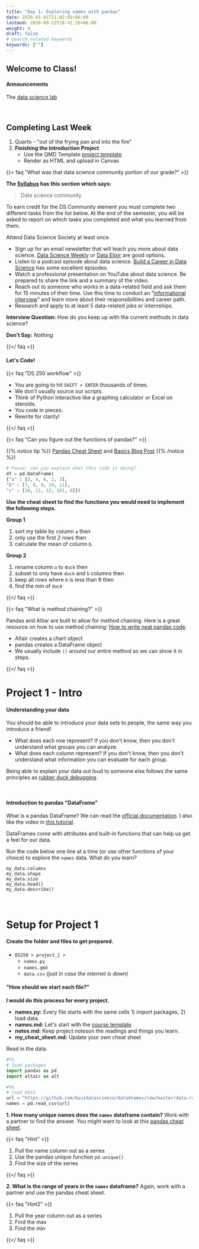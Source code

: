 ```yaml
---
title: "Day 1: Exploring names with pandas"
date: 2020-05-01T11:02:05+06:00
lastmod: 2020-09-22T10:42:26+06:00
weight: 4
draft: false
# search related keywords
keywords: [""]
---
```


## Welcome to Class!

#### Announcements

The [data science lab](https://byuidatascience.github.io/lab/)

<br>

## Completing Last Week

1. Quarto - "out of the frying pan and into the fire"
2. __Finishing the Introduction Project__    
    - Use the QMD Template [project template](https://byuistats.github.io/DS250-Comeau/template/ds250_project_template_clean.qmd)
    - Render as HTML and upload in Canvas

{{< faq "What was that data science community portion of our grade?" >}}

__The [Syllabus](https://byuistats.github.io/DS250-Comeau/course-materials/syllabus/) has this section which says:__

> Data science community

To earn credit for the DS Community element you must complete two different tasks from the list below. At the end of the semester, you will be asked to report on which tasks you completed and what you learned from them.

Attend Data Science Society at least once.
* Sign up for an email newsletter that will teach you more about data science. [Data Science Weekly](https://www.datascienceweekly.org/) or [Data Elixir](https://dataelixir.com/) are good options.
* Listen to a podcast episode about data science. [Build a Career in Data Science](https://www.datascienceweekly.org/) has some excellent episodes.
* Watch a professional presentation on YouTube about data science. Be prepared to share the link and a summary of the video.
* Reach out to someone who works in a data-related field and ask them for 15 minutes of their time. Use this time to conduct an “[informational interview](https://brightspotcdn.byu.edu/54/b6/2554ebb842fab54640a15ff0afb3/informational-interview.pdf)” and learn more about their responsibilities and career path.
* Research and apply to at least 5 data-related jobs or internships.


__Interview Question:__  How do you keep up with the current methods in data science?

__Don't Say:__ _Nothing_

{{</ faq >}}


#### Let's Code!

{{< faq "DS 250 workflow" >}}

- You are going to hit `SHIFT + ENTER` thousands of times.
- We don't usually source our scripts.
- Think of Python Interactive like a graphing calculator or Excel on steroids.
- You code in pieces.
- Rewrite for clarity!

{{</ faq >}}


{{< faq "Can you figure out the functions of pandas?" >}}

{{% notice tip %}}
[Pandas Cheat Sheet](https://pandas.pydata.org/Pandas_Cheat_Sheet.pdf) and [Basics Blog Post](https://towardsdatascience.com/pandas-basics-cheat-sheet-2021-python-for-data-science-8beb76afa85f)
{{% /notice %}}

```python
# Pause: can you explain what this code is doing?
df = pd.DataFrame(
{"a" : [5, 4, 6, 2, 3],
"b" : [7, 8, 9, 10, 11],
"c" : [10, 11, 12, 101, 0]})
```

**Use the cheat sheet to find the functions you would need to implement the following steps.**

__Group 1__

1. sort my table by column `a` then
1. only use the first 2 rows then
1. calculate the mean of column `b`.

__Group 2__

1. rename column `a` to `duck` then
1. subset to only have `duck` and `b` columns then
1. keep all rows where `b` is less than 9 then
1. find the min of `duck`

{{</ faq >}}


{{< faq "What is method chaining?" >}}

Pandas and Altiar are built to allow for method chaining. Here is a great resource on how to use method chaining: [How to write neat pandas code](https://pandasninja.com/2019/04/how-to-write-neat-pandas-code/). 


- Altair creates a chart object
- pandas creates a DataFrame object
- We usually include `()` around our entire method so we can show it in steps.

{{</ faq >}}

# Project 1 - Intro

#### Understanding your data

You should be able to introduce your data sets to people, the same way you introduce a friend!

- What does each row represent? If you don't know, then you don't understand what groups you can analyze.
- What does each column represent? If you don't know, then you don't understand what information you can evaluate for each group.

Being able to explain your data out loud to someone else follows the same principles as [rubber duck debugging](https://rubberduckdebugging.com/).

<br>

#### Introduction to pandas "DataFrame"

What is a pandas DataFrame? We can read the [official documentation](https://pandas.pydata.org/pandas-docs/stable/user_guide/dsintro.html#dataframe). I also like the video in [this tutorial](https://www.datacamp.com/community/tutorials/pandas-tutorial-dataframe-python).

DataFrames come with attributes and built-in functions that can help us get a feel for our data.

Run the code below one line at a time (or use other functions of your choice) to explore the `names` data. What do you learn?

```{python}
my_data.columns
my_data.shape
my_data.size
my_data.head()
my_data.describe()
```
<!---- https://towardsdatascience.com/wrangling-data-with-pandas-27ef828aff01 ----->

<br>

# Setup for Project 1

#### Create the folder and files to get prepared.

- `DS250 > project_1 >`    
    - `names.py`   
    - `names.qmd`
    - `data.csv` _(just in case the internet is down)_

#### "How should we start each file?"

__I would do this process for every project.__

- **names.py:** Every file starts with the same cells 1) import packages, 2) load data.
- **names.md:** Let's start with the [course template](https://byuistats.github.io/DS250-Course/template/ds250_project_template_clean.qmd)
- **notes.md:** Keep project noteson the readings and things you learn.
- **my_cheat_sheet.md:** Update your own cheat sheet


Read in the data.

```python
#%%
# load packages
import pandas as pd
import altair as alt

#%%
# load data
url = "https://github.com/byuidatascience/data4names/raw/master/data-raw/names_year/names_year.csv"
names = pd.read_csv(url)
```


**1. How many unique names does the `names` dataframe contain?** Work with a partner to find the answer. You might want to look at this [pandas cheat sheet](https://pandas.pydata.org/Pandas_Cheat_Sheet.pdf).

{{< faq "Hint" >}}

1. Pull the name column out as a series
1. Use the pandas unique function `pd.unique()`
1. Find the size of the series

{{</ faq >}}

**2. What is the range of years in the `names` dataframe?** Again, work with a partner and use the pandas cheat sheet.

{{< faq "Hint2" >}}

1. Pull the year column out as a series
1. Find the max
1. Find the min

{{</ faq >}}


